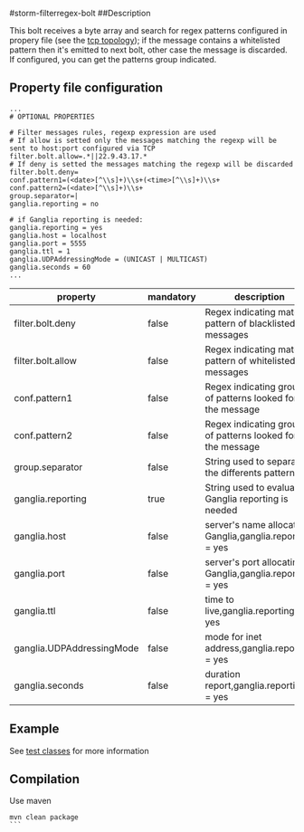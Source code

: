 #storm-filterregex-bolt
##Description

This bolt receives a byte array and search for regex patterns configured in propery file (see the [tcp topology](https://github.com/keedio/Storm-TCP-Topology)); if the message contains a whitelisted pattern then it's emitted to next bolt, other case the message is discarded. 
If configured, you can get the patterns group indicated.


## Property file configuration
```
...
# OPTIONAL PROPERTIES

# Filter messages rules, regexp expression are used
# If allow is setted only the messages matching the regexp will be sent to host:port configured via TCP
filter.bolt.allow=.*||22.9.43.17.*
# If deny is setted the messages matching the regexp will be discarded
filter.bolt.deny=
conf.pattern1=(<date>[^\\s]+)\\s+(<time>[^\\s]+)\\s+
conf.pattern2=(<date>[^\\s]+)\\s+
group.separator=|
ganglia.reporting = no

# if Ganglia reporting is needed:
ganglia.reporting = yes
ganglia.host = localhost
ganglia.port = 5555
ganglia.ttl = 1
ganglia.UDPAddressingMode = (UNICAST | MULTICAST)
ganglia.seconds = 60
...
```

|property|mandatory|description
|--------|------------|-------------|
|filter.bolt.deny|false|Regex indicating match pattern of blacklisted messages|
|filter.bolt.allow|false|Regex indicating match pattern of whitelisted messages|
|conf.pattern1|false|Regex indicating group of patterns looked for in the message|
|conf.pattern2|false|Regex indicating group of patterns looked for in the message|
|group.separator|false|String used to separate the differents patterns|
|ganglia.reporting|true|String used to evaluate if Ganglia reporting is needed|
|ganglia.host|false|server's name allocating Ganglia,ganglia.reporting = yes|
|ganglia.port|false|server's port allocating Ganglia,ganglia.reporting = yes|
|ganglia.ttl|false|time to live,ganglia.reporting = yes|
|ganglia.UDPAddressingMode|false|mode for inet address,ganglia.reporting = yes|
|ganglia.seconds|false|duration report,ganglia.reporting = yes|

## Example
See [test classes](https://github.com/keedio/storm-filterregex-bolt/blob/feature/horizfilter/src/test/java/com/keedio/storm/FilterBoltTest.java) for more information

## Compilation
Use maven
````
mvn clean package
```


